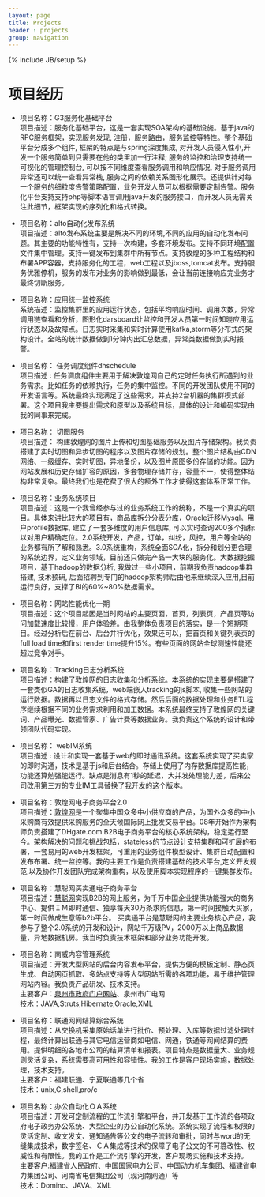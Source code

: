 ```yaml
---
layout: page
title: Projects
header : projects
group: navigation
---
```

{% include JB/setup %}

# 项目经历

- 项目名称：G3服务化基础平台  
项目描述：服务化基础平台，这是一套实现SOA架构的基础设施。基于java的RPC服务框架，实现服务发现, 注册，服务路由，服务监控等特性。整个基础平台分成多个组件, 框架的特点是与spring深度集成, 对开发人员侵入性小,开发一个服务简单到只需要在他的类里加一行注释; 服务的监控和治理支持统一可视化的管理控制台, 可以按不同维度查看服务调用和响应情况,  对于服务调用异常还可以统一查看异常栈, 服务之间的依赖关系图形化展示。还提供针对每一个服务的细粒度告警策略配置，业务开发人员可以根据需要定制告警。服务化平台支持支持php等脚本语言调用java开发的服务接口，而开发人员无需关注此细节，框架实现的序列化和格式转换。


- 项目名称：alto自动化发布系统  
项目描述：alto发布系统主要是解决不同的环境,不同的应用的自动化发布问题。其主要的功能特性有，支持一次构建，多套环境发布。支持不同环境配置文件集中管理。支持一键发布到集群中所有节点。支持敦煌的多种工程结构和布署APP容器，支持服务化的工程，web工程以及jboss,tomcat发布。支持服务优雅停机，服务的发布对业务的影响做到最低，会让当前连接响应完业务才最终切断服务。  


- 项目名称：应用统一监控系统  
系统描述：监控集群里的应用运行状态，包括平均响应时间、调用次数，异常调用链查看和分析，图形化darsboard让监控和开发人员第一时间知晓应用运行状态以及故障点。日志实时采集和实时计算使用kafka,storm等分布式的架构设计。全站的统计数据做到1分钟内出汇总数据，异常类数据做到实时报警。


- 项目名称： 任务调度组件dhschedule  
项目描述 :   任务调度组件主要用于解决敦煌网自己的定时任务执行所遇到的业务需求。比如任务的依赖执行，任务的集中监控。不同的开发团队使用不同的开发语言等。系统最终实现满足了这些需求，并支持2台机器的集群模式部署。这个项目我主要提出需求和原型以及系统目标，具体的设计和编码实现由我的同事来完成。


- 项目名称： 切图服务  
项目描述： 构建敦煌网的图片上传和切图基础服务以及图片存储架构。我负责搭建了实时切图和异步切图的程序以及图片存储的规划。整个图片结构由CDN网络、一级缓存、实时切图，异地备份，以及图片原图多份存储的功能。因为网站发展和历史存储扩容的原因，多套物理存储并存，容量不一，使得整体结构非常复杂。最终我们也是花费了很大的额外工作才使得这套体系正常工作。


- 项目名称：业务系统项目  
项目描述：这是一个我曾经参与过的业务系统工作的统称，不是一个真实的项目。具体来讲比较大的项目有，商品库拆分分表分库，Oracle迁移Mysql。用户profile数据库, 建立了一套多维度的用户信息库, 可以实时查询200多个指标以对用户精确定位。2.0系统开发，产品，订单，纠纷，风控，用户等全站的业务都有所了解和熟悉。3.0系统重构，系统全面SOA化，拆分和划分更合理的系统边界，定义业务领域，目前还只做完产品一大块的服务化。大数据挖掘项目，基于hadoop的数据分析, 我做过一些小项目，前期我负责hadoop集群搭建, 技术预研, 后面招聘到专门的hadoop架构师后由他来继续深入应用,目前运行良好，支撑了BI的60%~80%数据需求。


- 项目名称：网站性能优化一期  
项目描述：这个项目起因是当时网站的主要页面，首页，列表页，产品页等访问加载速度比较慢，用户体验差。由我整体负责项目的落实，是一个短期项目。经过分析后在前台、后台并行优化，效果还可以，把首页和关键列表页的full load time和first render time提升15%。有些页面的网站全球测速性能还超过竞争对手。


- 项目名称：Tracking日志分析系统  
项目描述：构建了敦煌网的日志收集和分析系统。本系统的实现主要是搭建了一套类似GA的日志收集系统，web端嵌入tracking的js脚本, 收集一些网站的运行数据。数据再以日志文件的格式存储。然后后面的数据处理和业务ETL程序继续根据不同的业务需求利用和加工数据。本系统最终支持了敦煌网的关键词、产品曝光、数据管家、广告计费等数据业务。我负责这个系统的设计和带领团队代码实现。


- 项目名称： webIM系统  
项目描述 :  设计和实现一套基于web的即时通讯系统。这套系统实现了买卖家的即时沟通，技术是基于js和后台结合。存储上使用了内存数据库提高性能，功能还算勉强能运行。缺点是消息有1秒的延迟，大并发处理能力差，后来公司改用第三方的专业IM工具替换了我开发的这个版本。


- 项目名称：敦煌网电子商务平台2.0  
项目描述：[敦煌网](www.DHgate.com)是一个聚集中国众多中小供应商的产品，为国外众多的中小采购商有效提供采购服务的全天候国际网上批发交易平台。08年开始作为架构师负责搭建了DHgate.com B2B电子商务平台的核心系统架构，稳定运行至今。架构解决的问题和挑战包括，stateless的节点设计支持集群和可扩展的布署，一套易用的web开发框架，可重用的业务组件模型设计、集群自动配置和发布布署、统一监控等。我的主要工作是负责搭建基础的技术平台,定义开发规范,以及协作开发团队完成架构重构，以及使用脚本实现程序的一键集群发布。
  
  
- 项目名称：慧聪网买卖通电子商务平台  
项目描述：[慧聪网](www.hc360.com)实现B2B的网上服务，为千万中国企业提供功能强大的商务中心、提供ＩＭ即时通信、独享每天30万条求购信息，第一时间接触大买家，第一时间做成生意等b2b平台。 买卖通平台是慧聪网的主要业务核心产品，我参与了整个2.0系统的开发和设计，网站千万级PV，2000万以上商品数据量，异地数据机房。我当时负责技术框架和部分业务功能开发。


- 项目名称：南威内容管理系统  
项目描述：开发大型网站的后台内容发布平台，提供方便的模板定制、静态页生成、自动网页抓取、多站点支持等大型网站所需的各项功能，易于维护管理网站内容。我负责产品研发、技术支持。  
主要客户：[泉州市政府门户网站](http://www.fjqz.gov.cn/)、泉州市广电网  
技术：JAVA,Struts,Hibernate,Oracle,XML  


- 项目名称：联通网间结算综合系统  
项目描述：从交换机采集原始话单进行批价、预处理、入库等数据过滤处理过程，最终计算出联通与其它电信运营商如电信、网通，铁通等网间结算的费用。提供明细的各地市公司的结算清单和报表。项目特点是数据量大、业务规则灵活复杂，系统需要高可用性和容错性。我的工作是客户现场实施，数据处理，技术支持。  
主要客户：福建联通、宁夏联通等几个省  
技术：unix,C,shell,pro/c


- 项目名称：办公自动化ＯＡ系统  
项目描述：开发可定制流程的工作流引擎和平台，并开发基于工作流的各项政府电子政务办公系统、大型企业的办公自动化系统。系统实现了流程和权限的灵活定制、收文发文、通知通告等公文的电子流转和审批，同时与word的无缝集成技术，数字签名、ＣＡ集成等技术的保障了电子公文的不可篡改性、权威性和有限性。我的工作是工作流引擎的开发，客户现场实施和技术支持。  
主要客户:福建省人民政府、中国国家电力公司、中国动力机车集团、福建省电力集团公司、河南省电信集团公司（现河南网通）等  
技术：Domino、JAVA、XML